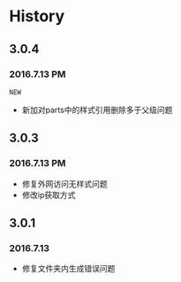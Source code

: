 # History

## 3.0.4
### 2016.7.13 PM
`NEW`  
- 新加对parts中的样式引用删除多于父级问题

## 3.0.3
### 2016.7.13 PM
- 修复外网访问无样式问题
- 修改ip获取方式

## 3.0.1 
### 2016.7.13
- 修复文件夹内生成错误问题 
